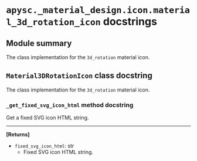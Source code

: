 # `apysc._material_design.icon.material_3d_rotation_icon` docstrings

## Module summary

The class implementation for the `3d_rotation` material icon.

## `Material3DRotationIcon` class docstring

The class implementation for the `3d_rotation` material icon.

### `_get_fixed_svg_icon_html` method docstring

Get a fixed SVG icon HTML string.<hr>

**[Returns]**

- `fixed_svg_icon_html`: str
  - Fixed SVG icon HTML string.